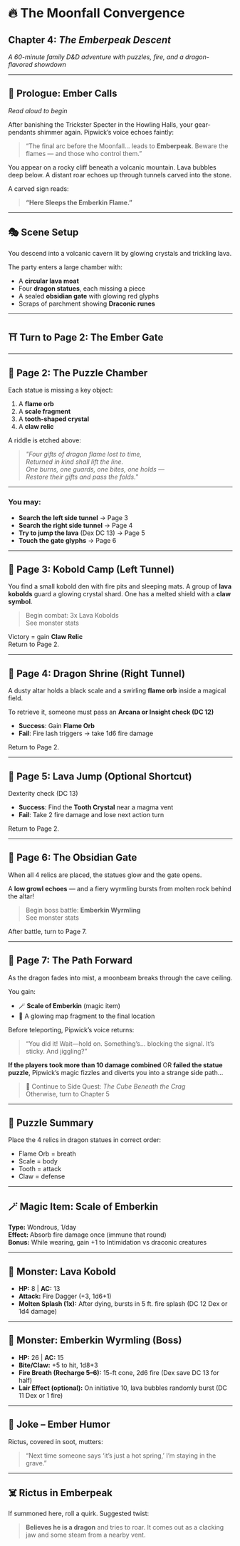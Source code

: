 # 🔥 The Moonfall Convergence  
## Chapter 4: *The Emberpeak Descent*  
*A 60-minute family D&D adventure with puzzles, fire, and a dragon-flavored showdown*

---

## 📖 Prologue: Ember Calls

_Read aloud to begin_

After banishing the Trickster Specter in the Howling Halls, your gear-pendants shimmer again. Pipwick’s voice echoes faintly:

> “The final arc before the Moonfall... leads to **Emberpeak**. Beware the flames — and those who control them.”

You appear on a rocky cliff beneath a volcanic mountain. Lava bubbles deep below. A distant roar echoes up through tunnels carved into the stone.

A carved sign reads:  
> **“Here Sleeps the Emberkin Flame.”**

---

## 🎭 Scene Setup

You descend into a volcanic cavern lit by glowing crystals and trickling lava.

The party enters a large chamber with:
- A **circular lava moat**
- Four **dragon statues**, each missing a piece
- A sealed **obsidian gate** with glowing red glyphs
- Scraps of parchment showing **Draconic runes**

---

## ⛩️ Turn to Page 2: The Ember Gate

---

## 📄 Page 2: The Puzzle Chamber

Each statue is missing a key object:  
1. A **flame orb**  
2. A **scale fragment**  
3. A **tooth-shaped crystal**  
4. A **claw relic**

A riddle is etched above:

> _"Four gifts of dragon flame lost to time,  
> Returned in kind shall lift the line.  
> One burns, one guards, one bites, one holds —  
> Restore their gifts and pass the folds."_

---

### You may:
- **Search the left side tunnel** → Page 3  
- **Search the right side tunnel** → Page 4  
- **Try to jump the lava** (Dex DC 13) → Page 5  
- **Touch the gate glyphs** → Page 6

---

## 📄 Page 3: Kobold Camp (Left Tunnel)

You find a small kobold den with fire pits and sleeping mats. A group of **lava kobolds** guard a glowing crystal shard. One has a melted shield with a **claw symbol**.

> Begin combat: 3x Lava Kobolds  
> See monster stats

Victory = gain **Claw Relic**  
Return to Page 2.

---

## 📄 Page 4: Dragon Shrine (Right Tunnel)

A dusty altar holds a black scale and a swirling **flame orb** inside a magical field.

To retrieve it, someone must pass an **Arcana or Insight check (DC 12)**  
- **Success**: Gain **Flame Orb**  
- **Fail**: Fire lash triggers → take 1d6 fire damage

Return to Page 2.

---

## 📄 Page 5: Lava Jump (Optional Shortcut)

Dexterity check (DC 13)  
- **Success**: Find the **Tooth Crystal** near a magma vent  
- **Fail**: Take 2 fire damage and lose next action turn

Return to Page 2.

---

## 📄 Page 6: The Obsidian Gate

When all 4 relics are placed, the statues glow and the gate opens.

A **low growl echoes** — and a fiery wyrmling bursts from molten rock behind the altar!

> Begin boss battle: **Emberkin Wyrmling**  
> See monster stats

After battle, turn to Page 7.

---

## 📄 Page 7: The Path Forward

As the dragon fades into mist, a moonbeam breaks through the cave ceiling.

You gain:  
- 🪄 **Scale of Emberkin** (magic item)  
- 📜 A glowing map fragment to the final location

Before teleporting, Pipwick’s voice returns:

> “You did it! Wait—hold on. Something’s… blocking the signal. It’s sticky. And jiggling?”

**If the players took more than 10 damage combined** OR **failed the statue puzzle**, Pipwick’s magic fizzles and diverts you into a strange side path…

> 📘 Continue to Side Quest: *The Cube Beneath the Crag*  
> Otherwise, turn to Chapter 5

---

## 🧩 Puzzle Summary

Place the 4 relics in dragon statues in correct order:
- Flame Orb = breath  
- Scale = body  
- Tooth = attack  
- Claw = defense

---

## 🪄 Magic Item: Scale of Emberkin

**Type:** Wondrous, 1/day  
**Effect:** Absorb fire damage once (immune that round)  
**Bonus:** While wearing, gain +1 to Intimidation vs draconic creatures

---

## 👹 Monster: Lava Kobold

- **HP:** 8 | **AC:** 13  
- **Attack:** Fire Dagger (+3, 1d6+1)  
- **Molten Splash (1x):** After dying, bursts in 5 ft. fire splash (DC 12 Dex or 1d4 damage)

---

## 🐉 Monster: Emberkin Wyrmling (Boss)

- **HP:** 26 | **AC:** 15  
- **Bite/Claw:** +5 to hit, 1d8+3  
- **Fire Breath (Recharge 5–6):** 15-ft cone, 2d6 fire (Dex save DC 13 for half)  
- **Lair Effect (optional):** On initiative 10, lava bubbles randomly burst (DC 11 Dex or 1 fire)

---

## 🤹 Joke – Ember Humor

Rictus, covered in soot, mutters:

> “Next time someone says ‘it’s just a hot spring,’ I’m staying in the grave.”

---

## ☠️ Rictus in Emberpeak

If summoned here, roll a quirk. Suggested twist:

> **Believes he is a dragon** and tries to roar. It comes out as a clacking jaw and some steam from a nearby vent.
